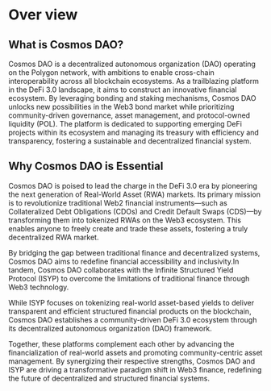 # Over view

## What is Cosmos DAO?

Cosmos DAO is a decentralized autonomous organization (DAO) operating on the Polygon network, with ambitions to enable cross-chain interoperability across all blockchain ecosystems. As a trailblazing platform in the DeFi 3.0 landscape, it aims to construct an innovative financial ecosystem. By leveraging bonding and staking mechanisms, Cosmos DAO unlocks new possibilities in the Web3 bond market while prioritizing community-driven governance, asset management, and protocol-owned liquidity (POL). The platform is dedicated to supporting emerging DeFi projects within its ecosystem and managing its treasury with efficiency and transparency, fostering a sustainable and decentralized financial system.



## Why Cosmos DAO is Essential

Cosmos DAO is poised to lead the charge in the DeFi 3.0 era by pioneering the next generation of Real-World Asset (RWA) markets. Its primary mission is to revolutionize traditional Web2 financial instruments—such as Collateralized Debt Obligations (CDOs) and Credit Default Swaps (CDS)—by transforming them into tokenized RWAs on the Web3 ecosystem. This enables anyone to freely create and trade these assets, fostering a truly decentralized RWA market.&#x20;

By bridging the gap between traditional finance and decentralized systems, Cosmos DAO aims to redefine financial accessibility and inclusivity.In tandem, Cosmos DAO collaborates with the Infinite Structured Yield Protocol (ISYP) to overcome the limitations of traditional finance through Web3 technology.&#x20;

While ISYP focuses on tokenizing real-world asset-based yields to deliver transparent and efficient structured financial products on the blockchain, Cosmos DAO establishes a community-driven DeFi 3.0 ecosystem through its decentralized autonomous organization (DAO) framework.&#x20;

Together, these platforms complement each other by advancing the financialization of real-world assets and promoting community-centric asset management. By synergizing their respective strengths, Cosmos DAO and ISYP are driving a transformative paradigm shift in Web3 finance, redefining the future of decentralized and structured financial systems.
